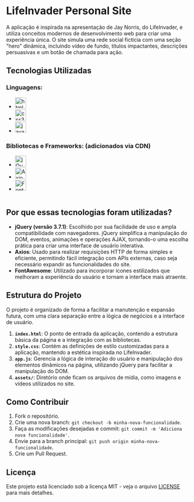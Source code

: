 # LifeInvader Personal Site

A aplicação é inspirada na apresentação de Jay Norris, do LifeInvader, e utiliza conceitos modernos de desenvolvimento web para criar uma experiência única. O site simula uma rede social fictícia com uma seção "hero" dinâmica, incluindo vídeo de fundo, títulos impactantes, descrições persuasivas e um botão de chamada para ação.

## Tecnologias Utilizadas

### Linguagens:
- <a href="https://developer.mozilla.org/pt-BR/docs/Web/HTML" target="_blank"><img src="https://cdn.jsdelivr.net/gh/devicons/devicon/icons/html5/html5-original.svg" height="30" alt="html5 logo"  /></a>
  <img width="12" />
- <a href="https://developer.mozilla.org/pt-BR/docs/Web/CSS" target="_blank"><img src="https://cdn.jsdelivr.net/gh/devicons/devicon/icons/css3/css3-original.svg" height="30" alt="css3 logo"  /></a>
  <img width="12" />
- <a href="https://developer.mozilla.org/pt-BR/docs/Web/JavaScript" target="_blank"><img src="https://cdn.jsdelivr.net/gh/devicons/devicon/icons/javascript/javascript-original.svg" height="30" alt="javascript logo"  /></a>
  <img width="12" />

### Bibliotecas e Frameworks: (adicionados via CDN)
- <a href="https://jquery.com/" target="_blank"><img src="https://cdn.jsdelivr.net/gh/devicons/devicon/icons/jquery/jquery-original.svg" height="30" alt="jQuery logo"/></a>
    <img width="12" />
- <a href="https://axios-http.com/ptbr/" target="_blank"><img src="https://cdn.jsdelivr.net/gh/devicons/devicon@latest/icons/axios/axios-plain-wordmark.svg" height="30" alt="Axios logo"/></a> 
    <img width="18" />
- <a href="https://fontawesome.com/icons" target="_blank"><img src="https://static-00.iconduck.com/assets.00/font-awesome-icon-1024x1024-n1norbzq.png" height="30" alt="FontAwesome logo"/> </a>
<img width="12" />

## Por que essas tecnologias foram utilizadas?
- **jQuery (versão 3.7.1)**: Escolhido por sua facilidade de uso e ampla compatibilidade com navegadores. jQuery simplifica a manipulação do DOM, eventos, animações e operações AJAX, tornando-o uma escolha prática para criar uma interface de usuário interativa.
- **Axios**: Usado para realizar requisições HTTP de forma simples e eficiente, permitindo fácil integração com APIs externas, caso seja necessário expandir as funcionalidades do site.
- **FontAwesome**: Utilizado para incorporar ícones estilizados que melhoram a experiência do usuário e tornam a interface mais atraente.

## Estrutura do Projeto

O projeto é organizado de forma a facilitar a manutenção e expansão futura, com uma clara separação entre a lógica de negócios e a interface de usuário.

1. **`index.html`**: O ponto de entrada da aplicação, contendo a estrutura básica da página e a integração com as bibliotecas.
2. **`style.css`**: Contém as definições de estilo customizadas para a aplicação, mantendo a estética inspirada no LifeInvader.
3. **`app.js`**: Gerencia a lógica de interação do usuário e manipulação dos elementos dinâmicos na página, utilizando jQuery para facilitar a manipulação do DOM.
4. **`assets/`**: Diretório onde ficam os arquivos de mídia, como imagens e vídeos utilizados no site.

## Como Contribuir

1. Fork o repositório.
2. Crie uma nova branch: `git checkout -b minha-nova-funcionalidade`.
3. Faça as modificações desejadas e commit: `git commit -m 'Adiciona nova funcionalidade'`.
4. Envie para a branch principal: `git push origin minha-nova-funcionalidade`.
5. Crie um Pull Request.

## Licença

Este projeto está licenciado sob a licença MIT - veja o arquivo [LICENSE](LICENSE) para mais detalhes.
